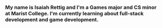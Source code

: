 ### My name is Isaiah Rettig and I'm a Games major and CS minor at Marist College. I'm currently learning about full-stack development and game development.
